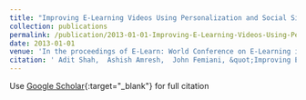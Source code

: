 ```yaml
---
title: "Improving E-Learning Videos Using Personalization and Social Signals"
collection: publications
permalink: /publication/2013-01-01-Improving-E-Learning-Videos-Using-Personalization-and-Social-Signals
date: 2013-01-01
venue: 'In the proceedings of E-Learn: World Conference on E-Learning in Corporate, Government, Healthcare, and Higher Education'
citation: ' Adit Shah,  Ashish Amresh,  John Femiani, &quot;Improving E-Learning Videos Using Personalization and Social Signals.&quot; In the proceedings of E-Learn: World Conference on E-Learning in Corporate, Government, Healthcare, and Higher Education, 2013.'
---
```

Use [Google Scholar](https://scholar.google.com/scholar?q=Improving+E+Learning+Videos+Using+Personalization+and+Social+Signals){:target="_blank"} for full citation
